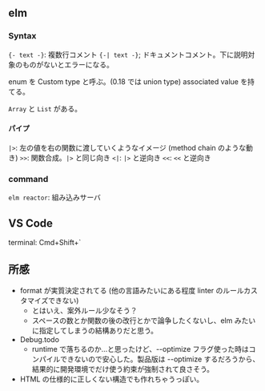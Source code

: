 ## elm

### Syntax
`{- text -}`: 複数行コメント
`{-| text -}`; ドキュメントコメント。下に説明対象のものがないとエラーになる。

enum を Custom type と呼ぶ。(0.18 では union type)
associated value を持てる。

`Array` と `List` がある。

#### パイプ

`|>`: 左の値を右の関数に渡していくようなイメージ (method chain のような動き)
`>>`: 関数合成。`|>` と同じ向き
`<|`: `|>` と逆向き
`<<`: `<<` と逆向き

### command
`elm reactor`: 組み込みサーバ

## VS Code
terminal: Cmd+Shift+`

## 所感

* format が実質決定されてる (他の言語みたいにある程度 linter のルールカスタマイズできない)
  - とはいえ、案外ルール少なそう？
  - スペースの数とか関数の後の改行とかで論争したくないし、elm みたいに指定してしまうの結構ありだと思う。
* Debug.todo
  - runtime で落ちるのか…と思ったけど、--optimize フラグ使った時はコンパイルできないので安心した。製品版は --optimize するだろうから、結果的に開発環境でだけ使う約束が強制されて良さそう。
* HTML の仕様的に正しくない構造でも作れちゃうっぽい。
